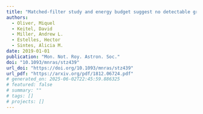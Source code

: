 ```yaml
---
title: "Matched-filter study and energy budget suggest no detectable gravitational-wave 'extended emission' from GW170817"
authors:
  - Oliver, Miquel
  - Keitel, David
  - Miller, Andrew L.
  - Estelles, Hector
  - Sintes, Alicia M.
date: 2019-01-01
publication: "Mon. Not. Roy. Astron. Soc."
doi: "10.1093/mnras/stz439"
url_doi: "https://doi.org/10.1093/mnras/stz439"
url_pdf: "https://arxiv.org/pdf/1812.06724.pdf"
# generated_on: 2025-06-02T22:45:59.886325
# featured: false
# summary: ""
# tags: []
# projects: []
---
```


